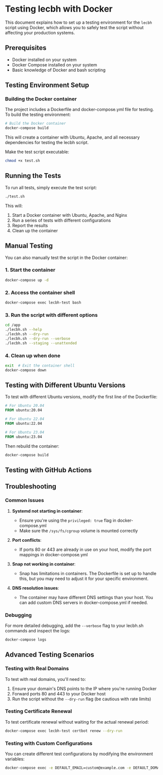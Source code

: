 # Testing lecbh with Docker

This document explains how to set up a testing environment for the `lecbh` script using Docker, which allows you to safely test the script without affecting your production systems.

## Prerequisites

- Docker installed on your system
- Docker Compose installed on your system
- Basic knowledge of Docker and bash scripting

## Testing Environment Setup

### Building the Docker container

The project includes a Dockerfile and docker-compose.yml file for testing. To build the testing environment:

```bash
# Build the Docker container
docker-compose build
```

This will create a container with Ubuntu, Apache, and all necessary dependencies for testing the lecbh script.

Make the test script executable:

```bash
chmod +x test.sh
```

## Running the Tests

To run all tests, simply execute the test script:

```bash
./test.sh
```

This will:
1. Start a Docker container with Ubuntu, Apache, and Nginx
2. Run a series of tests with different configurations
3. Report the results
4. Clean up the container

## Manual Testing

You can also manually test the script in the Docker container:

### 1. Start the container

```bash
docker-compose up -d
```

### 2. Access the container shell

```bash
docker-compose exec lecbh-test bash
```

### 3. Run the script with different options

```bash
cd /app
./lecbh.sh --help
./lecbh.sh --dry-run
./lecbh.sh --dry-run --verbose
./lecbh.sh --staging --unattended
```

### 4. Clean up when done

```bash
exit  # Exit the container shell
docker-compose down
```

## Testing with Different Ubuntu Versions

To test with different Ubuntu versions, modify the first line of the Dockerfile:

```dockerfile
# For Ubuntu 20.04
FROM ubuntu:20.04

# For Ubuntu 22.04
FROM ubuntu:22.04

# For Ubuntu 23.04
FROM ubuntu:23.04
```

Then rebuild the container:

```bash
docker-compose build
```

## Testing with GitHub Actions

## Troubleshooting

### Common Issues

1. **Systemd not starting in container**:
   - Ensure you're using the `privileged: true` flag in docker-compose.yml
   - Make sure the `/sys/fs/cgroup` volume is mounted correctly

2. **Port conflicts**:
   - If ports 80 or 443 are already in use on your host, modify the port mappings in docker-compose.yml

3. **Snap not working in container**:
   - Snap has limitations in containers. The Dockerfile is set up to handle this, but you may need to adjust it for your specific environment.

4. **DNS resolution issues**:
   - The container may have different DNS settings than your host. You can add custom DNS servers in docker-compose.yml if needed.

### Debugging

For more detailed debugging, add the `--verbose` flag to your lecbh.sh commands and inspect the logs:

```bash
docker-compose logs
```

## Advanced Testing Scenarios

### Testing with Real Domains

To test with real domains, you'll need to:

1. Ensure your domain's DNS points to the IP where you're running Docker
2. Forward ports 80 and 443 to your Docker host
3. Run the script without the `--dry-run` flag (be cautious with rate limits)

### Testing Certificate Renewal

To test certificate renewal without waiting for the actual renewal period:

```bash
docker-compose exec lecbh-test certbot renew --dry-run
```

### Testing with Custom Configurations

You can create different test configurations by modifying the environment variables:

```bash
docker-compose exec -e DEFAULT_EMAIL=custom@example.com -e DEFAULT_DOMAINS=custom.example.com lecbh-test /app/lecbh.sh --dry-run --unattended
```
